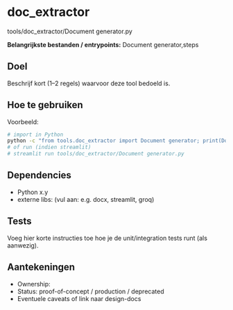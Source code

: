 # doc_extractor

 tools/doc_extractor/Document generator.py

**Belangrijkste bestanden / entrypoints:** Document generator,steps

## Doel
Beschrijf kort (1–2 regels) waarvoor deze tool bedoeld is.

## Hoe te gebruiken
Voorbeeld:
```bash
# import in Python
python -c "from tools.doc_extractor import Document generator; print(Document generator.__doc__)"
# of run (indien streamlit)
# streamlit run tools/doc_extractor/Document generator.py
```

## Dependencies
- Python x.y
- externe libs: (vul aan: e.g. docx, streamlit, groq)

## Tests
Voeg hier korte instructies toe hoe je de unit/integration tests runt (als aanwezig).

## Aantekeningen
- Ownership: <naam>
- Status: proof-of-concept / production / deprecated
- Eventuele caveats of link naar design-docs

